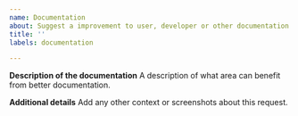 ```yaml
---
name: Documentation
about: Suggest a improvement to user, developer or other documentation
title: ''
labels: documentation

---
```


**Description of the documentation**
A description of what area can benefit from better documentation.

**Additional details**
Add any other context or screenshots about this request.
